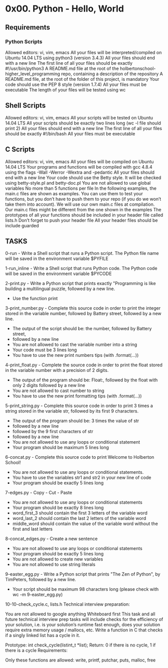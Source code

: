 # 0x00. Python - Hello, World
## Requirements
### Python Scripts
Allowed editors: vi, vim, emacs
All your files will be interpreted/compiled on Ubuntu 14.04 LTS using python3 (version 3.4.3)
All your files should end with a new line
The first line of all your files should be exactly #!/usr/bin/python3
A README.md file at the root of the holbertonschool-higher_level_programming repo, containing a description of the repository
A README.md file, at the root of the folder of this project, is mandatory
Your code should use the PEP 8 style (version 1.7.4)
All your files must be executable
The length of your files will be tested using wc

## Shell Scripts
Allowed editors: vi, vim, emacs
All your scripts will be tested on Ubuntu 14.04 LTS
All your scripts should be exactly two lines long (wc -l file should print 2)
All your files should end with a new line
The first line of all your files should be exactly #!/bin/bash
All your files must be executable

## C Scripts
Allowed editors: vi, vim, emacs
All your files will be compiled on Ubuntu 14.04 LTS
Your programs and functions will be compiled with gcc 4.8.4 using the flags -Wall -Werror -Wextra and -pedantic
All your files should end with a new line
Your code should use the Betty style. It will be checked using betty-style.pl and betty-doc.pl
You are not allowed to use global variables
No more than 5 functions per file
In the following examples, the main.c files are shown as examples. You can use them to test your functions, but you don’t have to push them to your repo (if you do we won’t take them into account). We will use our own main.c files at compilation. Our main.c files might be different from the one shown in the examples
The prototypes of all your functions should be included in your header file called lists.h
Don’t forget to push your header file
All your header files should be include guarded
## TASKS
0-run - Write a Shell script that runs a Python script.
The Python file name will be saved in the environment variable $PYFILE

1-run_inline - Write a Shell script that runs Python code.
The Python code will be saved in the environment variable $PYCODE

2-print.py - Write a Python script that prints exactly "Programming is like building a multilingual puzzle, followed by a new line.
- Use the function print

3-print_number.py - Complete this source code in order to print the integer stored in the variable number, followed by Battery street, followed by a new line.

- The output of the script should be:
the number, followed by Battery street,
- followed by a new line
- You are not allowed to cast the variable number into a string
- Your code must be 3 lines long
- You have to use the new print numbers tips (with .format(...))

4-print_float.py - Complete the source code in order to print the float stored in the variable number with a precision of 2 digits.

- The output of the program should be:
Float:, followed by the float with only 2 digits
followed by a new line
- You are not allowed to cast number to string
- You have to use the new print formatting tips (with .format(...))

5-print_string.py - Complete this source code in order to print 3 times a string stored in the variable str, followed by its first 9 characters.

- The output of the program should be:
3 times the value of str
- followed by a new line
- followed by the 9 first characters of str
- followed by a new line
- You are not allowed to use any loops or conditional statement
- Your program should be maximum 5 lines long

6-concat.py - Complete this source code to print Welcome to Holberton School!

- You are not allowed to use any loops or conditional statements.
- You have to use the variables str1 and str2 in your new line of code
- Your program should be exactly 5 lines long

7-edges.py - Copy - Cut - Paste
- You are not allowed to use any loops or conditional statements
- Your program should be exactly 8 lines long
- word_first_3 should contain the first 3 letters of the variable word
- word_last_2 should contain the last 2 letters of the variable word
- middle_word should contain the value of the variable word without the first and last letters

8-concat_edges.py - Create a new sentence

- You are not allowed to use any loops or conditional statements
- Your program should be exactly 5 lines long
- You are not allowed to create new variables
- You are not allowed to use string literals

9-easter_egg.py - Write a Python script that prints "The Zen of Python", by TimPeters, followed by a new line.

- Your script should be maximum 98 characters long (please check with wc -m 9-easter_egg.py)

10-10-check_cycle.c, lists.h
Technical interview preparation:

You are not allowed to google anything
Whiteboard first
This task and all future technical interview prep tasks will include checks for the efficiency of your solution, i.e. is your solution’s runtime fast enough, does your solution require extra memory usage / mallocs, etc.
Write a function in C that checks if a singly linked list has a cycle in it.

Prototype: int check_cycle(listint_t *list);
Return: 0 if there is no cycle, 1 if there is a cycle
Requirements:

Only these functions are allowed: write, printf, putchar, puts, malloc, free
